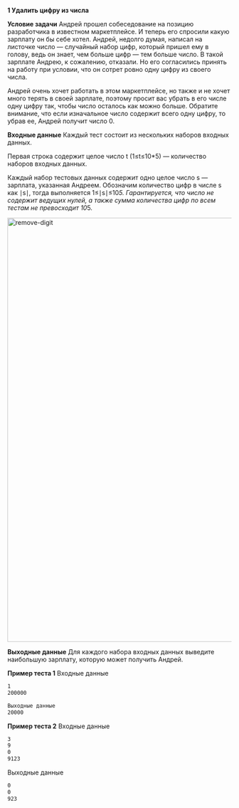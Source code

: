  **1 Удалить цифру из числа** <br>
 
**Условие задачи**
Андрей прошел собеседование на позицию разработчика в известном маркетплейсе. И теперь его спросили какую зарплату он бы себе хотел. Андрей, недолго думая, написал на листочке число — случайный набор цифр, который пришел ему в голову, ведь он знает, чем больше цифр — тем больше число. В такой зарплате Андрею, к сожалению, отказали. Но его согласились принять на работу при условии, что он сотрет ровно одну цифру из своего числа.

Андрей очень хочет работать в этом маркетплейсе, но также и не хочет много терять в своей зарплате, поэтому просит вас убрать в его числе одну цифру так, чтобы число осталось как можно больше. Обратите внимание, что если изначальное число содержит всего одну цифру, то убрав ее, Андрей получит число 0.

**Входные данные**
Каждый тест состоит из нескольких наборов входных данных.

Первая строка содержит целое число t (1≤t≤10*5) — количество наборов входных данных.

Каждый набор тестовых данных содержит одно целое число s — зарплата, указанная Андреем. Обозначим количество цифр в числе 
s как ∣s∣, тогда выполняется 1≤∣s∣≤10*5. Гарантируется, что число не содержит ведущих нулей, а также сумма количества цифр по всем тестам не превосходит 
10*5.

<img width="953" alt="remove-digit" src="https://github.com/user-attachments/assets/375805c2-b21b-4cb1-a6b2-52ae6e5e31c5" />

**Выходные данные**
Для каждого набора входных данных выведите наибольшую зарплату, которую может получить Андрей.

**Пример теста 1**
Входные данные
```bash
1
200000
```
```bash
Выходные данные
20000
```

**Пример теста 2**
Входные данные
```bash
3
9
0
9123
```
Выходные данные
```bash
0
0
923
```
